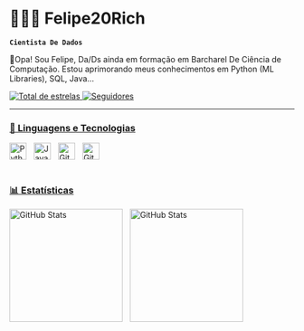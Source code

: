 # 👩🏻‍💻 Felipe20Rich

**`Cientista De Dados`**

👋Opa! Sou Felipe, Da/Ds ainda em formação em Barcharel De Ciência de Computação. Estou aprimorando meus conhecimentos em Python (ML Libraries), SQL, Java...


<a href="https://github.com/Felipe20Rich?tab=repositories">
    <img alt="Total de estrelas" 
        title="Total de estrelas GitHub" 
        src="https://custom-icon-badges.demolab.com/github/stars/Felipe20Rich?color=55960c&style=for-the-badge&labelColor=488207&logo=star&label=estrelas"
    />
</a>
<a href="https://github.com/login?return_to=https%3A%2F%2Fgithub.com%2FFelipe20Rich">
    <img 
        alt="Seguidores" 
        title="Me siga no GitHub" 
        src="https://custom-icon-badges.demolab.com/github/followers/Felipe20Rich?color=236ad3&labelColor=1155ba&style=for-the-badge&logo=github&label=Seguidores&logoColor=white"
    />

---

### 🤖 Linguagens e Tecnologias

<img align="left" alt="Python" title="Python" width="30px" style="padding-right: 10px;" src="https://cdn.jsdelivr.net/gh/devicons/devicon@latest/icons/python/python-original.svg" />
<img align="left" alt="Java" width="30px" style="padding-right:10px;" src="https://cdn.jsdelivr.net/gh/devicons/devicon/icons/java/java-original.svg"/>
<img align="left" alt="Git" width="30px" style="padding-right:10px;" src="https://cdn.jsdelivr.net/gh/devicons/devicon/icons/git/git-original.svg" />
<img align="left" alt="GitHub" width="30px" style="padding-right:10px;" src="https://cdn.jsdelivr.net/gh/devicons/devicon/icons/github/github-original.svg" />

<br/> 
<br/>

#

### 📊 Estatísticas

<p>
  <img 
    align="left" 
    alt="GitHub Stats" 
    height="200" 
    style="padding-right: 10px;" 
    src="https://github-readme-stats.vercel.app/api?username=Felipe20Rich&show_icons=true&theme=tokyonight&include_all_commits=true&locale=pt-br" 
  />

<img 
      align="left" 
      alt="GitHub Stats" 
      height="200" 
      src="https://github-readme-stats.vercel.app/api/top-langs/?username=Felipe20Rich&theme=tokyonight&layout=compact&custom_title=Tecnologias&langs_count=9" 
  />

</p>
